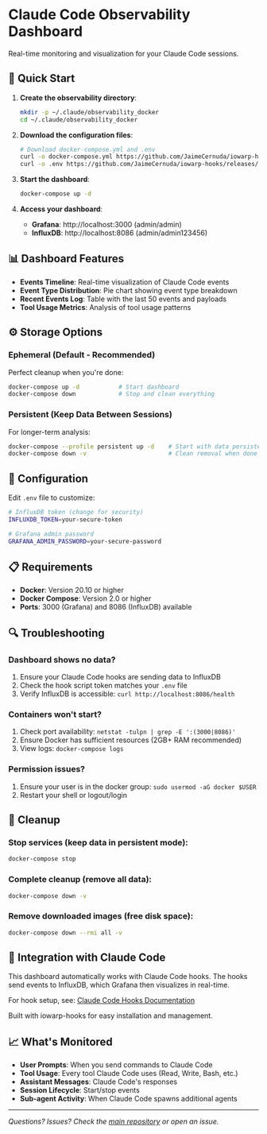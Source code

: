 # Claude Code Observability Dashboard

Real-time monitoring and visualization for your Claude Code sessions.

## 🚀 Quick Start

1. **Create the observability directory**:
   ```bash
   mkdir -p ~/.claude/observability_docker
   cd ~/.claude/observability_docker
   ```

2. **Download the configuration files**:
   ```bash
   # Download docker-compose.yml and .env
   curl -o docker-compose.yml https://github.com/JaimeCernuda/iowarp-hooks/releases/latest/download/docker-compose.yml
   curl -o .env https://github.com/JaimeCernuda/iowarp-hooks/releases/latest/download/.env
   ```

3. **Start the dashboard**:
   ```bash
   docker-compose up -d
   ```

4. **Access your dashboard**:
   - **Grafana**: http://localhost:3000 (admin/admin)
   - **InfluxDB**: http://localhost:8086 (admin/admin123456)

## 📊 Dashboard Features

- **Events Timeline**: Real-time visualization of Claude Code events
- **Event Type Distribution**: Pie chart showing event type breakdown  
- **Recent Events Log**: Table with the last 50 events and payloads
- **Tool Usage Metrics**: Analysis of tool usage patterns

## ⚙️ Storage Options

### Ephemeral (Default - Recommended)
Perfect cleanup when you're done:
```bash
docker-compose up -d           # Start dashboard
docker-compose down            # Stop and clean everything
```

### Persistent (Keep Data Between Sessions)
For longer-term analysis:
```bash
docker-compose --profile persistent up -d    # Start with data persistence
docker-compose down -v                       # Clean removal when done
```

## 🔧 Configuration

Edit `.env` file to customize:
```bash
# InfluxDB token (change for security)
INFLUXDB_TOKEN=your-secure-token

# Grafana admin password
GRAFANA_ADMIN_PASSWORD=your-secure-password
```

## 📋 Requirements

- **Docker**: Version 20.10 or higher
- **Docker Compose**: Version 2.0 or higher
- **Ports**: 3000 (Grafana) and 8086 (InfluxDB) available

## 🔍 Troubleshooting

### Dashboard shows no data?
1. Ensure your Claude Code hooks are sending data to InfluxDB
2. Check the hook script token matches your `.env` file
3. Verify InfluxDB is accessible: `curl http://localhost:8086/health`

### Containers won't start?
1. Check port availability: `netstat -tulpn | grep -E ':(3000|8086)'`
2. Ensure Docker has sufficient resources (2GB+ RAM recommended)
3. View logs: `docker-compose logs`

### Permission issues?
1. Ensure your user is in the docker group: `sudo usermod -aG docker $USER`
2. Restart your shell or logout/login

## 🧹 Cleanup

### Stop services (keep data in persistent mode):
```bash
docker-compose stop
```

### Complete cleanup (remove all data):
```bash
docker-compose down -v
```

### Remove downloaded images (free disk space):
```bash
docker-compose down --rmi all -v
```

## 🔗 Integration with Claude Code

This dashboard automatically works with Claude Code hooks. The hooks send events to InfluxDB, which Grafana then visualizes in real-time.

For hook setup, see: [Claude Code Hooks Documentation](https://docs.anthropic.com/en/docs/claude-code/hooks)

Built with iowarp-hooks for easy installation and management.

## 📈 What's Monitored

- **User Prompts**: When you send commands to Claude Code
- **Tool Usage**: Every tool Claude Code uses (Read, Write, Bash, etc.)
- **Assistant Messages**: Claude Code's responses
- **Session Lifecycle**: Start/stop events
- **Sub-agent Activity**: When Claude Code spawns additional agents

---

*Questions? Issues? Check the [main repository](https://github.com/jcernuda/graphana_test) or open an issue.*